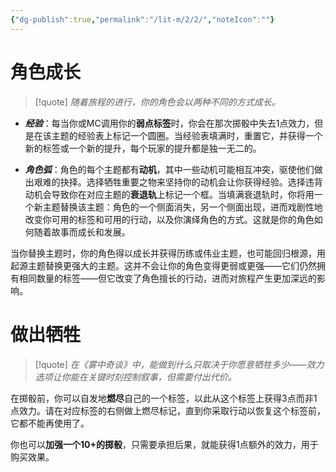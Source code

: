 ```yaml
---
{"dg-publish":true,"permalink":"/lit-m/2/2/","noteIcon":""}
---
```


# 角色成长

>[!quote]
>*随着旅程的进行，你的角色会以两种不同的方式成长。*

- ***经验***：每当你或MC调用你的**弱点标签**时，你会在那次掷骰中失去1点效力，但是在该主题的经验表上标记一个圆圈。当经验表填满时，重置它，并获得一个新的标签或一个新的提升，每个玩家的提升都是独一无二的。

- ***角色弧***：角色的每个主题都有**动机**，其中一些动机可能相互冲突，驱使他们做出艰难的抉择。选择牺牲重要之物来坚持你的动机会让你获得经验。选择违背动机会导致你在对应主题的**衰退轨**上标记一个框。当填满衰退轨时，你将用一个新主题替换该主题：角色的一个侧面消失，另一个侧面出现，进而戏剧性地改变你可用的标签和可用的行动，以及你演绎角色的方式。这就是你的角色如何随着故事而成长和发展。

当你替换主题时，你的角色得以成长并获得历练或伟业主题，也可能回归根源，用起源主题替换更强大的主题。这并不会让你的角色变得更弱或更强——它们仍然拥有相同数量的标签——但它改变了角色擅长的行动，进而对旅程产生更加深远的影响。

# 做出牺牲

>[!quote]
>*在《雾中奇谈》中，能做到什么只取决于你愿意牺牲多少——效力选项让你能在关键时刻控制叙事，但需要付出代价。*

在掷骰前，你可以自发地**燃尽**自己的一个标签，以此从这个标签上获得3点而非1点效力。请在对应标签的右侧做上燃尽标记，直到你采取行动以恢复这个标签前，它都不能再使用了。

你也可以**加强一个10+的掷骰**，只需要承担后果，就能获得1点额外的效力，用于购买效果。